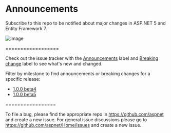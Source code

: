 # Announcements

Subscribe to this repo to be notified about major changes in ASP.NET 5 and Entity Framework 7.

![image](https://cloud.githubusercontent.com/assets/202643/7099148/d5b091f8-dfa1-11e4-8d13-c0195714f31e.png)

==================

Check out the issue tracker with the [Announcements](https://github.com/aspnet/Announcements/labels/Announcement) label and [Breaking change](https://github.com/aspnet/Announcements/labels/Breaking%20change) label to see what's new and changed.

Filter by milestone to find announcements or breaking changes for a specific release:

* [1.0.0 beta4](https://github.com/aspnet/Announcements/issues?q=is%3Aopen+is%3Aissue+milestone%3A1.0.0-beta4)
* [1.0.0 beta5](https://github.com/aspnet/Announcements/issues?q=is%3Aopen+is%3Aissue+milestone%3A1.0.0-beta5)

=================

To file a bug, please find the appropriate repo in https://github.com/aspnet and create a new issue. For general issue discussions please go to https://github.com/aspnet/Home/issues and create a new issue.
